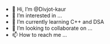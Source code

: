- 👋 Hi, I’m @Divjot-kaur
- 👀 I’m interested in ...
- 🌱 I’m currently learning C++ and DSA
- 💞️ I’m looking to collaborate on ...
- 📫 How to reach me ...

<!---
Divjot-kaur/Divjot-kaur is a ✨ special ✨ repository because its `README.md` (this file) appears on your GitHub profile.
You can click the Preview link to take a look at your changes.
--->
